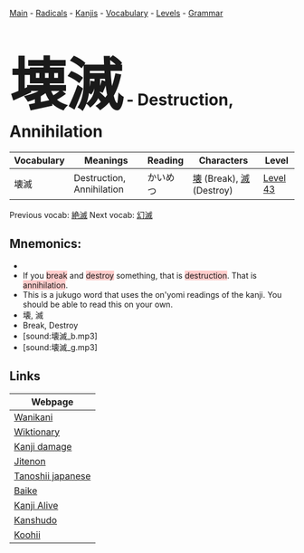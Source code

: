 <style> bigfont {font-size: 100px}</style>
[Main](../README.md) -
[Radicals](../radicals.md) -
[Kanjis](../kanjis.md) -
[Vocabulary](../vocabulary.md) -
[Levels](../levels.md) -
[Grammar](../grammar.md)
# <bigfont> 壊滅</bigfont> - Destruction, Annihilation 

| Vocabulary | Meanings | Reading | Characters | Level |
| --- | --- | --- | --- | --- |
| 壊滅 | Destruction, Annihilation | かいめつ |  [壊](../kanjis/壊.md) (Break), [滅](../kanjis/滅.md) (Destroy) | [Level 43](../levels/wk_level43.md) |

Previous vocab: [絶滅](絶滅.md) Next vocab: [幻滅](幻滅.md) 

## Mnemonics:

* 
* If you <span style="background-color:#ffcccb"> break</span> and <span style="background-color:#ffcccb"> destroy</span> something, that is <span style="background-color:#ffcccb"> destruction</span>. That is <span style="background-color:#ffcccb"> annihilation</span>.
* This is a jukugo word that uses the on'yomi readings of the kanji. You should be able to read this on your own.
* 壊, 滅
* Break, Destroy
* [sound:壊滅_b.mp3]
* [sound:壊滅_g.mp3]


## Links 

| Webpage |
| --- |
| [Wanikani          ](https://www.wanikani.com/kanji/壊滅) |
| [Wiktionary        ](https://en.wiktionary.org/wiki/壊滅) |
| [Kanji damage      ](http://www.kanjidamage.com/kanji/search?utf8=✓&q=壊滅) |
| [Jitenon           ](https://jitenon.com/kanji/壊滅) |
| [Tanoshii japanese ](https://www.tanoshiijapanese.com/dictionary/kanji.cfm?k=壊滅) |
| [Baike             ](https://baike.baidu.com/item/壊滅) |
| [Kanji Alive       ](https://app.kanjialive.com/壊滅) |
| [Kanshudo          ](https://www.kanshudo.com/searchmn?q=壊滅) |
| [Koohii            ](https://kanji.koohii.com/study/kanji/壊滅) |
